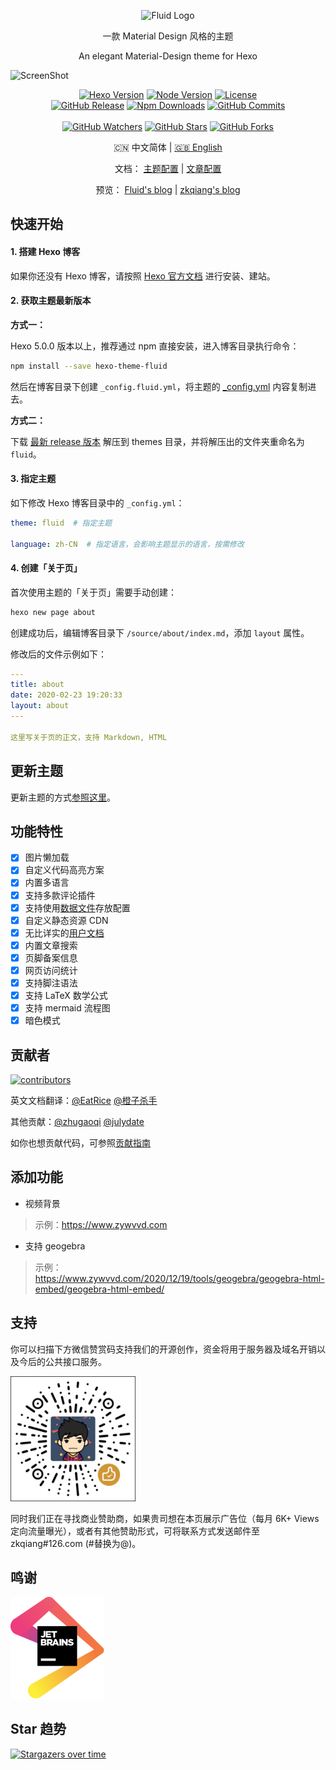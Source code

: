 <p align="center">
  <img alt="Fluid Logo" src="https://avatars2.githubusercontent.com/t/3419353?s=280&v=4" width="128">
</p>

<p align="center">一款 Material Design 风格的主题</p>
<p align="center">An elegant Material-Design theme for Hexo</p>

![ScreenShot](https://cdn.jsdelivr.net/gh/fluid-dev/static@master/hexo-theme-fluid/screenshots/index.png)

<p align="center">
  <a title="Hexo Version" target="_blank" href="https://hexo.io/zh-cn/"><img alt="Hexo Version" src="https://img.shields.io/badge/Hexo-%3E%3D%203.0-orange?style=flat"></a>
  <a title="Node Version" target="_blank" href="https://nodejs.org/zh-cn/"><img alt="Node Version" src="https://img.shields.io/badge/Node-%3E%3D%208.10.0-yellowgreen?style=flat"></a>
  <a title="License" target="_blank" href="https://github.com/fluid-dev/hexo-theme-fluid/blob/master/LICENSE"><img alt="License" src="https://img.shields.io/github/license/fluid-dev/hexo-theme-fluid.svg?style=flat"></a>
  <br>
  <a title="GitHub Release" target="_blank" href="https://github.com/fluid-dev/hexo-theme-fluid/releases"><img alt="GitHub Release" src="https://img.shields.io/github/v/release/fluid-dev/hexo-theme-fluid?style=flat"></a>
  <a title="Npm Downloads" target="_blank" href="https://www.npmjs.com/package/hexo-theme-fluid"><img alt="Npm Downloads" src="https://img.shields.io/npm/dt/hexo-theme-fluid?color=red&label=npm"></a>
  <a title="GitHub Commits" target="_blank" href="https://github.com/fluid-dev/hexo-theme-fluid/commits/master"><img alt="GitHub Commits" src="https://img.shields.io/github/commit-activity/m/fluid-dev/hexo-theme-fluid.svg?style=flat&color=brightgreen&label=commits"></a>
  <br><br>
  <a title="GitHub Watchers" target="_blank" href="https://github.com/fluid-dev/hexo-theme-fluid/watchers"><img alt="GitHub Watchers" src="https://img.shields.io/github/watchers/fluid-dev/hexo-theme-fluid.svg?label=Watchers&style=social"></a>  
  <a title="GitHub Stars" target="_blank" href="https://github.com/fluid-dev/hexo-theme-fluid/stargazers"><img alt="GitHub Stars" src="https://img.shields.io/github/stars/fluid-dev/hexo-theme-fluid.svg?label=Stars&style=social"></a>  
  <a title="GitHub Forks" target="_blank" href="https://github.com/fluid-dev/hexo-theme-fluid/network/members"><img alt="GitHub Forks" src="https://img.shields.io/github/forks/fluid-dev/hexo-theme-fluid.svg?label=Forks&style=social"></a>  
</p>

<p align="center">🇨🇳 中文简体  |  <a title="English" href="README_en.md">🇬🇧 English</a></p>

<p align="center">
  <span>文档：</span>
  <a href="https://hexo.fluid-dev.com/docs/guide/">主题配置</a> | 
  <a href="https://hexo.io/zh-cn/docs/front-matter">文章配置</a>
</p>

<p align="center">
  <span>预览：</span>
  <a href="https://hexo.fluid-dev.com/">Fluid's blog</a> | 
  <a href="https://zkqiang.cn">zkqiang's blog</a>
</p>

## 快速开始

#### 1. 搭建 Hexo 博客

如果你还没有 Hexo 博客，请按照 [Hexo 官方文档](https://hexo.io/zh-cn/docs/) 进行安装、建站。

#### 2. 获取主题最新版本

**方式一：**

Hexo 5.0.0 版本以上，推荐通过 npm 直接安装，进入博客目录执行命令：

```sh
npm install --save hexo-theme-fluid
```

然后在博客目录下创建 `_config.fluid.yml`，将主题的 [_config.yml](https://github.com/fluid-dev/hexo-theme-fluid/blob/master/_config.yml) 内容复制进去。

**方式二：**

下载 [最新 release 版本](https://github.com/fluid-dev/hexo-theme-fluid/releases) 解压到 themes 目录，并将解压出的文件夹重命名为 `fluid`。

#### 3. 指定主题

如下修改 Hexo 博客目录中的 `_config.yml`：

```yaml
theme: fluid  # 指定主题

language: zh-CN  # 指定语言，会影响主题显示的语言，按需修改
```

#### 4. 创建「关于页」

首次使用主题的「关于页」需要手动创建：

```bash
hexo new page about
```

创建成功后，编辑博客目录下 `/source/about/index.md`，添加 `layout` 属性。

修改后的文件示例如下：

```yaml
---
title: about
date: 2020-02-23 19:20:33
layout: about
---

这里写关于页的正文，支持 Markdown, HTML
```

## 更新主题

更新主题的方式[参照这里](https://hexo.fluid-dev.com/docs/start/#更新主题)。

## 功能特性

- [x] 图片懒加载
- [x] 自定义代码高亮方案
- [x] 内置多语言
- [x] 支持多款评论插件
- [x] 支持使用[数据文件](https://hexo.io/zh-cn/docs/data-files)存放配置
- [x] 自定义静态资源 CDN
- [x] 无比详实的[用户文档](https://hexo.fluid-dev.com/docs/)
- [x] 内置文章搜索
- [x] 页脚备案信息
- [x] 网页访问统计
- [x] 支持脚注语法
- [x] 支持 LaTeX 数学公式
- [x] 支持 mermaid 流程图
- [x] 暗色模式

## 贡献者

[![contributors](https://opencollective.com/hexo-theme-fluid/contributors.svg?width=890&button=false)](https://github.com/fluid-dev/hexo-theme-fluid/graphs/contributors)

英文文档翻译：[@EatRice](https://eatrice.top/) [@橙子杀手](https://ruru.eatrice.top)

其他贡献：[@zhugaoqi](https://github.com/zhugaoqi) [@julydate](https://github.com/julydate)

如你也想贡献代码，可参照[贡献指南](https://hexo.fluid-dev.com/docs/contribute/)

## 添加功能

- 视频背景

> 示例：https://www.zywvvd.com

- 支持 geogebra

> 示例：https://www.zywvvd.com/2020/12/19/tools/geogebra/geogebra-html-embed/geogebra-html-embed/

## 支持

你可以扫描下方微信赞赏码支持我们的开源创作，资金将用于服务器及域名开销以及今后的公共接口服务。

<img src="https://github.com/fluid-dev/static/blob/master/hexo-theme-fluid/sponsor.png?s=200&v=4" width="200" alt="微信赞赏码">

同时我们正在寻找商业赞助商，如果贵司想在本页展示广告位（每月 6K+ Views 定向流量曝光），或者有其他赞助形式，可将联系方式发送邮件至 zkqiang#126.com (#替换为@)。

## 鸣谢

<a title="鸣谢 JetBrains 免费授权开发工具" href="https://www.jetbrains.com/?from=hexo-theme-fluid" target="_blank">
  <img src="https://raw.githubusercontent.com/fluid-dev/static/690616966f34a58d66aa15ac7b550dd7bbc03967/hexo-theme-fluid/jetbrains.svg" width="150" alt="JetBrains">
</a>

## Star 趋势

[![Stargazers over time](https://starchart.cc/fluid-dev/hexo-theme-fluid.svg)](https://starchart.cc/fluid-dev/hexo-theme-fluid)
